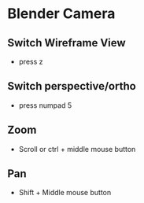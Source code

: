 # Blender Camera

## Switch Wireframe View
* press z

## Switch perspective/ortho
* press numpad 5

## Zoom
* Scroll or ctrl + middle mouse button

## Pan
* Shift + Middle mouse button
